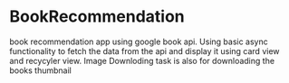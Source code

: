 # BookRecommendation
book recommendation app using google book api.
Using basic async functionality to fetch the data from the api and display it using card view and recycyler view. Image Downloding task is also for downloading the books thumbnail
